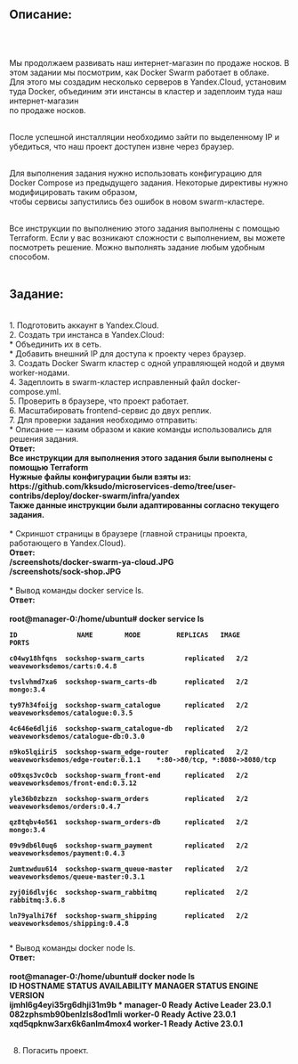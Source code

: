 <h2>Описание: </h2><br><br>

Мы продолжаем развивать наш интернет-магазин по продаже носков. В этом задании мы посмотрим, как Docker Swarm работает в облаке. <br>
Для этого мы создадим несколько серверов в Yandex.Cloud, установим туда Docker, объединим эти инстансы в кластер и задеплоим туда наш интернет-магазин <br>
по продаже носков.<br><br>

После успешной инсталляции необходимо зайти по выделенному IP и убедиться, что наш проект доступен извне через браузер.<br><br>

Для выполнения задания нужно использовать конфигурацию для Docker Compose из предыдущего задания. Некоторые директивы нужно модифицировать таким образом,<br>
чтобы сервисы запустились без ошибок в новом swarm-кластере.<br><br>

Все инструкции по выполнению этого задания выполнены с помощью Terraform. Если у вас возникают сложности с выполнением, вы можете посмотреть решение. 
Можно выполнять задание любым удобным способом.<br><br>
<h2>Задание: </h2>
<br>
1. Подготовить аккаунт в Yandex.Cloud. <br>
2. Создать три инстанса в Yandex.Cloud: <br>
 *  Объединить их в сеть.<br>
 *  Добавить внешний IP для доступа к проекту через браузер.<br>
3. Создать Docker Swarm кластер с одной управляющей нодой и двумя worker-нодами. <br>
4. Задеплоить в swarm-кластер исправленный файл docker-compose.yml. <br>
5. Проверить в браузере, что проект работает. <br>
6. Масштабировать frontend-сервис до двух реплик. <br>
7. Для проверки задания необходимо отправить:<br>
 *  Описание — каким образом и какие команды использовались для решения задания.<br>
<b> Ответ: <br>
Все инструкции для выполнения этого задания были выполнены с помощью Terraform <br>
Нужные файлы конфигурации были взяты из: https://github.com/kksudo/microservices-demo/tree/user-contribs/deploy/docker-swarm/infra/yandex <br>
Также данные инструкции были адаптированны согласно текущего задания. <br><br></b>
 *  Скриншот страницы в браузере (главной страницы проекта, работающего в Yandex.Cloud).<br>
<b> Ответ: <br>
/screenshots/docker-swarm-ya-cloud.JPG  <br>
/screenshots/sock-shop.JPG               <br><br></b>
 *  Вывод команды docker service ls. <br>
<b> Ответ: <br> <br>
root@manager-0:/home/ubuntu# docker service ls   <br><code>
ID&nbsp&nbsp&nbsp&nbsp&nbsp&nbsp&nbsp&nbsp&nbsp&nbsp&nbsp&nbsp&nbsp&nbsp&nbspNAME&nbsp&nbsp&nbsp&nbsp&nbsp&nbsp&nbsp&nbspMODE         REPLICAS   IMAGE                                PORTS <br>
c04wy18hfqns&nbsp&nbspsockshop-swarm_carts          replicated   2/2        weaveworksdemos/carts:0.4.8                 <br>
tvslvhmd7xa6&nbsp&nbspsockshop-swarm_carts-db       replicated   2/2        mongo:3.4                                   <br>
ty97h34foijg&nbsp&nbspsockshop-swarm_catalogue      replicated   2/2        weaveworksdemos/catalogue:0.3.5             <br>
4c646e6dlji6&nbsp&nbspsockshop-swarm_catalogue-db   replicated   2/2        weaveworksdemos/catalogue-db:0.3.0          <br>
n9ko5lqiiri5&nbsp&nbspsockshop-swarm_edge-router    replicated   2/2        weaveworksdemos/edge-router:0.1.1    *:80->80/tcp, *:8080->8080/tcp <br>
o09xqs3vc0cb&nbsp&nbspsockshop-swarm_front-end      replicated   2/2        weaveworksdemos/front-end:0.3.12             <br>
yle36b0zbzzn&nbsp&nbspsockshop-swarm_orders         replicated   2/2        weaveworksdemos/orders:0.4.7                 <br>
qz8tqbv4o561&nbsp&nbspsockshop-swarm_orders-db      replicated   2/2        mongo:3.4                                     <br>
09v9db6l0uq6&nbsp&nbspsockshop-swarm_payment        replicated   2/2        weaveworksdemos/payment:0.4.3                 <br>
2umtxwduu614&nbsp&nbspsockshop-swarm_queue-master   replicated   2/2        weaveworksdemos/queue-master:0.3.1            <br>
zyj0i6dlvj6c&nbsp&nbspsockshop-swarm_rabbitmq       replicated   2/2        rabbitmq:3.6.8                                <br>
ln79yalhi76f&nbsp&nbspsockshop-swarm_shipping       replicated   2/2        weaveworksdemos/shipping:0.4.8                <br><br></b>
</code>
 *  Вывод команды docker node ls. <br>
<b> Ответ: <br><br>
root@manager-0:/home/ubuntu# docker node ls  <br>
ID                            HOSTNAME    STATUS    AVAILABILITY   MANAGER STATUS   ENGINE VERSION <br>
ijmhl6g4eyi35rg6dhji31m9b *   manager-0   Ready     Active         Leader           23.0.1          <br>
082zphsmb90benlzls8od1mli     worker-0    Ready     Active                          23.0.1          <br>
xqd5qpknw3arx6k6anlm4mox4     worker-1    Ready     Active                          23.0.1          <br><br></b>

8. Погасить проект. <br> 
